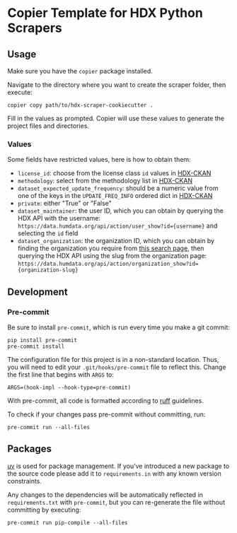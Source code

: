 # Copier Template for HDX Python Scrapers

## Usage

Make sure you have the `copier` package installed.

Navigate to the directory where you want to create the scraper folder, then execute:

    copier copy path/to/hdx-scraper-cookiecutter .

Fill in the values as prompted. Copier will use these values to generate the project
files and directories.

### Values

Some fields have restricted values, here is how to obtain them:

* `license_id`: choose from the license class `id` values in
  [HDX-CKAN](https://github.com/OCHA-DAP/hdx-ckan/blob/dev/ckanext-hdx_package/ckanext/hdx_package/helpers/licenses.py)
* `methodology`: select from the methodology list in
  [HDX-CKAN](https://github.com/OCHA-DAP/hdx-ckan/blob/dev/ckanext-hdx_theme/ckanext/hdx_theme/helpers/helpers.py#L664)
* `dataset_expected_update_frequency`: should be a numeric value from one of
  the keys in the `UPDATE_FREQ_INFO` ordered dict in
  [HDX-CKAN](https://github.com/OCHA-DAP/hdx-ckan/blob/dev/ckanext-hdx_package/ckanext/hdx_package/helpers/freshness_calculator.py#L12)
* `private`: either "True" or "False"
* `dataset_maintainer`: the user ID, which you can obtain by querying the HDX
  API with the username: `https://data.humdata.org/api/action/user_show?id={username}`
  and selecting the `id` field
* `dataset_organization`: the organization ID, which you can obtain by finding
  the organization you require from
  [this search page](https://data.humdata.org/organization), then querying
  the HDX API using the slug from the organization page:
  `https://data.humdata.org/api/action/organization_show?id={organization-slug}`

## Development

### Pre-commit

Be sure to install `pre-commit`, which is run every time you make a git commit:

```shell
pip install pre-commit
pre-commit install
```

The configuration file for this project is in a non-standard location. Thus, you will
need to edit your `.git/hooks/pre-commit` file to reflect this. Change the first line
that begins with `ARGS` to:

    ARGS=(hook-impl --hook-type=pre-commit)

With pre-commit, all code is formatted according to
[ruff](https://docs.astral.sh/ruff/) guidelines.

To check if your changes pass pre-commit without committing, run:

    pre-commit run --all-files

## Packages

[uv](https://github.com/astral-sh/uv) is used for
package management.  If you’ve introduced a new package to the
source code please add it to `requirements.in`
with any known version constraints.

Any changes to the dependencies will be automatically reflected in
`requirements.txt` with `pre-commit`,
but you can re-generate the file without committing by executing:

    pre-commit run pip-compile --all-files
